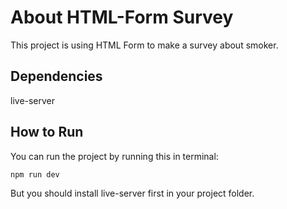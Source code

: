 # About HTML-Form Survey

This project is using HTML Form to make a survey about smoker.

## Dependencies
live-server

## How to Run
You can run the project by running this in terminal:
```
npm run dev
```
But you should install live-server first in your project folder.